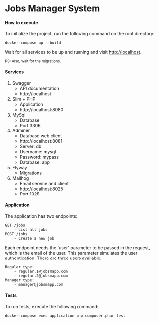 # Jobs Manager System

#### How to execute
To initialize the project, run the following command on the root directory:

```
docker-compose up --build
```

Wait for all services to be up and running and visit [http://localhost](http://localhost).

<sub>PS: Also, wait for the migrations.</sub>

#### Services
1. Swagger
    - API documentation
    - http://localhost
2. Slim + PHP
    - Application
    - http://localhost:8080
3. MySql
    - Database
    - Port 3306
4. Adminer
    - Database web client
    - http://localhost:8081
    - Server: db
    - Username: mysql
    - Password: mypass
    - Database: app
5. Flyway
    - Migrations
6. Mailhog
    - Email service and client
    - http://localhost:8025
    - Port 1025 

#### Application
The application has two endpoints:

```
GET /jobs
    - List all jobs
POST /jobs
    - Create a new job
```

Each endpoint needs the 'user' parameter to be passed in the request, which is the email of the user. 
This parameter simulates the user authentication.
There are three users available:
```
Regular type:
    - regular.1@jobsmapp.com
    - regular.2@jobsmapp.com
Manager type:
    - manager@jobsmapp.com
```

#### Tests
To run tests, execute the following command:
```
docker-compose exec application php composer.phar test
```